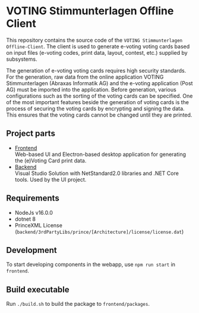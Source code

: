 # VOTING Stimmunterlagen Offline Client

This repository contains the source code of the `VOTING Stimmunterlagen Offline-Client`. The client is used to
generate e-voting voting cards based on input files (e-voting codes, print data, layout, contest, etc.) supplied by subsystems.

The generation of e-voting voting cards requires high security standards. For the generation, raw data from the online application VOTING Stimmunterlagen (Abraxas Informatik AG) and the e-voting application (Post AG) must be imported into the application. Before generation, various configurations such as the sorting of the voting cards can be specified. One of the most important features beside the generation of voting cards is the process of securing the voting cards by encrypting and signing the data. This ensures that the voting cards cannot be changed until they are printed.

## Project parts

* [Frontend](./frontend/README.md)  
  Web-based UI and Electron-based desktop application for generating the (e)Voting Card print data.
* [Backend](./backend/README.md)  
  Visual Studio Solution with NetStandard2.0 libraries and .NET Core tools. Used by the UI project.

## Requirements

* NodeJs v16.0.0
* dotnet 8
* PrinceXML License (`backend/3rdPartyLibs/prince/[Architecture]/license/license.dat`)

## Development

To start developing components in the webapp, use `npm run start` in `frontend`.

## Build executable

Run `./build.sh` to build the package to `frontend/packages`.
